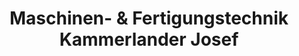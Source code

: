 ---
title: "Maschinen- & Fertigungstechnik Kammerlander Josef"
url: /imst/maschinen-und-fertigungstechnik-kammerlander-josef/
shop: Schlüsseldienst
---
